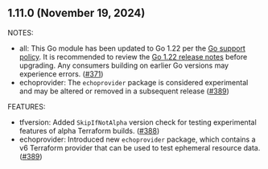 ## 1.11.0 (November 19, 2024)

NOTES:

* all: This Go module has been updated to Go 1.22 per the [Go support policy](https://go.dev/doc/devel/release#policy). It is recommended to review the [Go 1.22 release notes](https://go.dev/doc/go1.22) before upgrading. Any consumers building on earlier Go versions may experience errors. ([#371](https://github.com/hashicorp/terraform-plugin-testing/issues/371))
* echoprovider: The `echoprovider` package is considered experimental and may be altered or removed in a subsequent release ([#389](https://github.com/hashicorp/terraform-plugin-testing/issues/389))

FEATURES:

* tfversion: Added `SkipIfNotAlpha` version check for testing experimental features of alpha Terraform builds. ([#388](https://github.com/hashicorp/terraform-plugin-testing/issues/388))
* echoprovider: Introduced new `echoprovider` package, which contains a v6 Terraform provider that can be used to test ephemeral resource data. ([#389](https://github.com/hashicorp/terraform-plugin-testing/issues/389))

